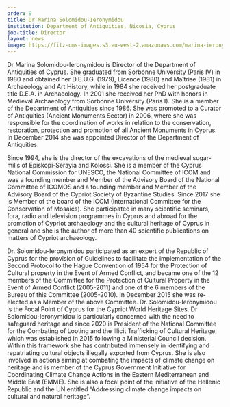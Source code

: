 ```yaml
---
order: 9
title: Dr Marina Solomidou-Ieronymidou
institution: Department of Antiquities, Nicosia, Cyprus
job-title: Director
layout: news
image: https://fitz-cms-images.s3.eu-west-2.amazonaws.com/marina-ieronymidou.opt_.jpg
---
```

Dr Marina Solomidou-Ieronymidou is Director of the Department of Antiquities of Cyprus. She graduated from Sorbonne University (Paris IV) in 1980 and obtained her D.E.U.G. (1979), Licence (1980) and Maîtrise (1981) in Archaeology and Art History, while in 1984 she received her postgraduate title D.E.A. in Archaeology.  In 2001 she received her PhD with honors in Medieval Archaeology from Sorbonne University (Paris I).  She is a member of the Department of Antiquities since 1986.  She was promoted to a Curator of Antiquities (Ancient Monuments Sector) in 2006, where she was responsible for the coordination of works in relation to the conservation, restoration, protection and promotion of all Ancient Monuments in Cyprus.  In December 2014 she was appointed Director of the Department of Antiquities.

Since 1994, she is the director of the excavations of the medieval sugar-mills of Episkopi-Serayia and Kolossi.  She is a member of the Cyprus National Commission for UNESCO, the National Committee of ICOM and was a founding member and Member of the Advisory Board of the National Committee of ICOMOS and a founding member and Member of the Advisory Board of the Cypriot Society of Byzantine Studies. Since 2017 she is Member of the board of the ICCM (International Committee for the Conservation of Mosaics).  She participated in many scientific seminars, fora, radio and television programmes in Cyprus and abroad for the promotion of Cypriot archaeology and the cultural heritage of Cyprus in general and she is the author of more than 40 scientific publications on matters of Cypriot archaeology.

Dr. Solomidou-Ieronymidou participated as an expert of the Republic of Cyprus for the provision of Guidelines to facilitate the implementation of the Second Protocol to the Hague Convention of 1954 for the Protection of Cultural property in the Event of Armed Conflict, and became one of the 12 members of the Committee for the Protection of Cultural Property in the Event of Armed Conflict (2005-2011) and one of the 6 members of the Bureau of this Committee (2005-2010).  In December 2015 she was re-elected as a Member of the above Committee.  Dr. Solomidou-Ieronymidou is the Focal Point of Cyprus for the Cypriot World Heritage Sites. Dr Solomidou-Ieronymidou is particularly concerned with the need to safeguard heritage and since 2020 is President of the National Committee for the Combating of Looting and the Illicit Trafficking of Cultural Heritage, which was established in 2015 following a Ministerial Council decision. Within this framework she has contributed immensely in identifying and repatriating cultural objects illegally exported from Cyprus. She is also involved in actions aiming at combating the impacts of climate change on heritage and is member of the Cyprus Government Initiative for Coordinating Climate Change Actions in the Eastern Mediterranean and Middle East (EMME). She is also a focal point of the initiative of the Hellenic Republic and the UN entitled “Addressing climate change impacts on cultural and natural heritage”.


